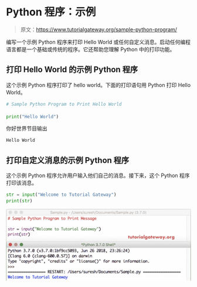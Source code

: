 # Python 程序：示例

> 原文：<https://www.tutorialgateway.org/sample-python-program/>

编写一个示例 Python 程序来打印 Hello World 或任何自定义消息。启动任何编程语言都是一个基础或传统的程序。它还帮助您理解 Python 中的打印功能。

## 打印 Hello World 的示例 Python 程序

这个示例 Python 程序打印了 hello world。下面的打印语句用 Python 打印 Hello World。

```py
# Sample Python Program to Print Hello World

print("Hello World")
```

你好世界节目输出

```py
Hello World
```

## 打印自定义消息的示例 Python 程序

这个示例 Python 程序允许用户输入他们自己的消息。接下来，这个 Python 程序打印该消息。

```py
str = input("Welcome to Tutorial Gateway")
print(str)
```

![Sample Python Program 2](img/baeaad138a65ad85c7e3dd9926c089c5.png)